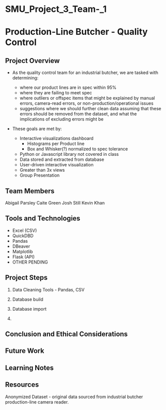 # SMU_Project_3_Team-_1

# Production-Line Butcher - Quality Control

## Project Overview
- As the quality control team for an industrial butcher, we are tasked with determining:
    - where our product lines are in spec within 95%
    - where they are failing to meet spec
    - where outliers or offspec items that might be explained by manual errors, camera-read errors, or non-production/operational issues
    - suggestions where we should further clean data assuming that these errors should be removed from the dataset, and what the implications of excluding errors might be

- These goals are met by: 
    - Interactive visualizations dashboard
        - Histograms per Product line
        - Box and Whisker(?) normalized to spec tolerance 
    - Python or Javascript library not covered in class
    - Data stored and extracted from database
    - User-driven interactive visualization
    - Greater than 3x views
    - Group Presentation 


## Team Members
Abigail Parsley
Caite Green
Josh Still
Kevin Khan

## Tools and Technologies

- Excel (CSV)
- QuickDBD
- Pandas
- DBeaver
- Matplotlib
- Flask (API)
- OTHER PENDING

## Project Steps
1. Data Cleaning 
Tools - Pandas, CSV

2. Database build

3. Database import

4. 

## Conclusion and Ethical Considerations 

## Future Work

## Learning Notes

## Resources
Anonymized Dataset - original data sourced from industrial butcher production-line camera reader.  


